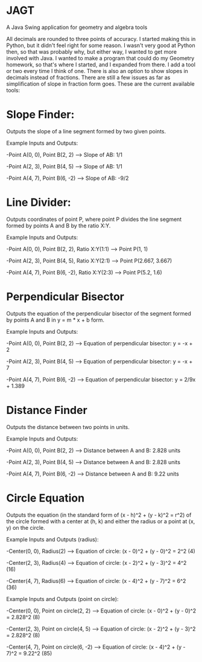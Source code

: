 # JAGT
A Java Swing application for geometry and algebra tools

All decimals are rounded to three points of accuracy.
I started making this in Python, but it didn't feel right for some reason. I wasn't very good at Python then, so that was probably why, but either way, I wanted to get more involved with Java. I wanted to make a program that could do my Geometry homework, so that's where I started, and I expanded from there. I add a tool or two every time I think of one. There is also an option to show slopes in decimals instead of fractions. There are still a few issues as far as simplification of slope in fraction form goes. These are the current available tools:
# Slope Finder:
Outputs the slope of a line segment formed by two given points.

Example Inputs and Outputs:
 
 -Point A(0, 0), Point B(2, 2) --> Slope of AB: 1/1
 
 -Point A(2, 3), Point B(4, 5) --> Slope of AB: 1/1
 
 -Point A(4, 7), Point B(6, -2) --> Slope of AB: -9/2
# Line Divider:
Outputs coordinates of point P, where point P divides the line segment formed by points A and B by the ratio X:Y.

Example Inputs and Outputs:
 
 -Point A(0, 0), Point B(2, 2), Ratio X:Y(1:1) --> Point P(1, 1)
 
 -Point A(2, 3), Point B(4, 5), Ratio X:Y(2:1) --> Point P(2.667, 3.667)
 
 -Point A(4, 7), Point B(6, -2), Ratio X:Y(2:3) --> Point P(5.2, 1.6)
# Perpendicular Bisector
Outputs the equation of the perpendicular bisector of the segment formed by points A and B in y = m * x + b form.

Example Inputs and Outputs:
 
 -Point A(0, 0), Point B(2, 2) --> Equation of perpendicular bisector: y = -x + 2
 
 -Point A(2, 3), Point B(4, 5) --> Equation of perpendicular bisector: y = -x + 7
 
 -Point A(4, 7), Point B(6, -2) --> Equation of perpendicular bisector: y = 2/9x + 1.389
# Distance Finder
Outputs the distance between two points in units.

Example Inputs and Outputs:
 
 -Point A(0, 0), Point B(2, 2) --> Distance between A and B: 2.828 units

 -Point A(2, 3), Point B(4, 5) --> Distance between A and B: 2.828 units
 
 -Point A(4, 7), Point B(6, -2) --> Distance between A and B: 9.22 units
# Circle Equation
Outputs the equation (in the standard form of (x - h)^2 + (y - k)^2 = r^2) of the circle formed with a center at (h, k) and either the radius or a point at (x, y) on the circle.

Example Inputs and Outputs (radius):
 
 -Center(0, 0), Radius(2) --> Equation of circle: (x - 0)^2 + (y - 0)^2 = 2^2 (4)
 
 -Center(2, 3), Radius(4) --> Equation of circle: (x - 2)^2 + (y - 3)^2 = 4^2 (16)
 
 -Center(4, 7), Radius(6) --> Equation of circle: (x - 4)^2 + (y - 7)^2 = 6^2 (36)

Example Inputs and Outputs (point on circle):

 -Center(0, 0), Point on circle(2, 2) --> Equation of circle: (x - 0)^2 + (y - 0)^2 = 2.828^2 (8)
 
 -Center(2, 3), Point on circle(4, 5) --> Equation of circle: (x - 2)^2 + (y - 3)^2 = 2.828^2 (8)
 
 -Center(4, 7), Point on circle(6, -2) --> Equation of circle: (x - 4)^2 + (y - 7)^2 = 9.22^2 (85)
